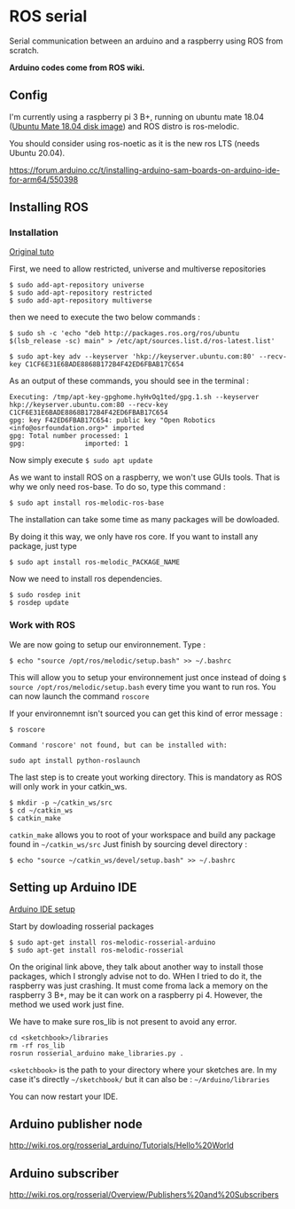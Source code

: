 # ROS serial
Serial communication between an arduino and a raspberry using ROS from scratch.

**Arduino codes come from ROS wiki.**

## Config
I'm currently using a raspberry pi 3 B+, running on ubuntu mate 18.04 ([Ubuntu Mate 18.04 disk image](https://releases.ubuntu-mate.org/archived/18.04/arm64/)) and ROS distro is ros-melodic.

You should consider using ros-noetic as it is the new ros LTS (needs Ubuntu 20.04).

https://forum.arduino.cc/t/installing-arduino-sam-boards-on-arduino-ide-for-arm64/550398


## Installing ROS
### Installation

[Original tuto](https://roboticsbackend.com/install-ros-on-raspberry-pi-3/#Which_Operating_System_for_ROS_on_Raspberry_Pi)

First, we need to allow restricted, universe and multiverse repositories

```
$ sudo add-apt-repository universe
$ sudo add-apt-repository restricted
$ sudo add-apt-repository multiverse
```
then we need to execute the two below commands :
```
$ sudo sh -c 'echo "deb http://packages.ros.org/ros/ubuntu $(lsb_release -sc) main" > /etc/apt/sources.list.d/ros-latest.list'
```
```
$ sudo apt-key adv --keyserver 'hkp://keyserver.ubuntu.com:80' --recv-key C1CF6E31E6BADE8868B172B4F42ED6FBAB17C654
```
As an output of these commands, you should see in the terminal : 
```
Executing: /tmp/apt-key-gpghome.hyHvOq1ted/gpg.1.sh --keyserver hkp://keyserver.ubuntu.com:80 --recv-key C1CF6E31E6BADE8868B172B4F42ED6FBAB17C654
gpg: key F42ED6FBAB17C654: public key "Open Robotics <info@osrfoundation.org>" imported
gpg: Total number processed: 1
gpg:               imported: 1
```
Now simply execute ```$ sudo apt update```

As we want to install ROS on a raspberry, we won't use GUIs tools. That is why we only need ros-base. To do so, type this command :
```
$ sudo apt install ros-melodic-ros-base
```
The installation can take some time as many packages will be dowloaded.

By doing it this way, we only have ros core. If you want to install any package, just type 
``` 
$ sudo apt install ros-melodic_PACKAGE_NAME
```
Now we need to install ros dependencies.
```
$ sudo rosdep init
$ rosdep update
```

### Work with ROS

We are now going to setup our environnement. Type :
```
$ echo "source /opt/ros/melodic/setup.bash" >> ~/.bashrc
```
This will allow you to setup your environnement just once instead of doing ```$ source /opt/ros/melodic/setup.bash``` every time you want to run ros.
You can now launch the command ```roscore```

If your environnemnt isn't sourced you can get this kind of error message :
```
$ roscore

Command 'roscore' not found, but can be installed with:

sudo apt install python-roslaunch
```

The last step is to create yout working directory. This is mandatory as ROS will only work in your catkin_ws.
```
$ mkdir -p ~/catkin_ws/src
$ cd ~/catkin_ws
$ catkin_make
```
```catkin_make``` allows you to root of your workspace and build any package found in ```~/catkin_ws/src```
Just finish by sourcing devel directory :
```
$ echo "source ~/catkin_ws/devel/setup.bash" >> ~/.bashrc
```

## Setting up Arduino IDE

[Arduino IDE setup](http://wiki.ros.org/rosserial_arduino/Tutorials/Arduino%20IDE%20Setup)

Start by dowloading rosserial packages

```
$ sudo apt-get install ros-melodic-rosserial-arduino
$ sudo apt-get install ros-melodic-rosserial
```
On the original link above, they talk about another way to install those packages, which I strongly advise not to do. WHen I tried to do it, the raspberry was just crashing. It must come froma lack a memory on the raspberry 3 B+, may be it can work on a raspberry pi 4. However, the method we used work just fine.

We have to make sure ros_lib is not present to avoid any error.
```
cd <sketchbook>/libraries
rm -rf ros_lib
rosrun rosserial_arduino make_libraries.py .
```
```<sketchbook>``` is the path to your directory where your sketches are. In my case it's directly ```~/sketchbook/``` but it can also be : ```~/Arduino/libraries```

You can now restart your IDE.

## Arduino publisher node

http://wiki.ros.org/rosserial_arduino/Tutorials/Hello%20World

## Arduino subscriber

http://wiki.ros.org/rosserial/Overview/Publishers%20and%20Subscribers














